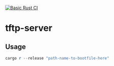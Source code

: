 [![Basic Rust CI](https://github.com/acottis/tftp-server/actions/workflows/rust.yml/badge.svg?branch=main)](https://github.com/acottis/tftp-server/actions/workflows/rust.yml)
# tftp-server

## Usage
```PowerShell
cargo r --release "path-name-to-bootfile-here"
```
